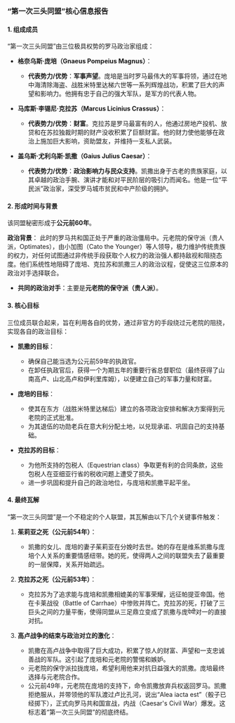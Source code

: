 ### “第一次三头同盟”核心信息报告

#### 1. 组成成员

“第一次三头同盟”由三位极具权势的罗马政治家组成：

*   **格奈乌斯·庞培（Gnaeus Pompeius Magnus）**：
    *   **代表势力/优势**：**军事声望**。庞培是当时罗马最伟大的军事将领，通过在地中海清除海盗、战胜米特里达梯六世等一系列辉煌战功，积累了巨大的声望和影响力。他拥有忠于自己的强大军队，是军方的代表人物。

*   **马库斯·李锡尼·克拉苏（Marcus Licinius Crassus）**：
    *   **代表势力/优势**：**财富**。克拉苏是罗马最富有的人，他通过房地产投机、放贷和在苏拉独裁时期的财产没收积累了巨额财富。他的财力使他能够在政治上施加巨大影响，资助盟友，并维持一支私人武装。

*   **盖乌斯·尤利乌斯·凯撒（Gaius Julius Caesar）**：
    *   **代表势力/优势**：**政治影响力与民众支持**。凯撒出身于古老的贵族家庭，以其卓越的政治手腕、演讲才能和对平民阶层的吸引力而闻名。他是一位“平民派”政治家，深受罗马城市贫民和中产阶级的拥护。

#### 2. 形成时间与背景

该同盟秘密形成于**公元前60年**。

**政治背景**：
此时的罗马共和国正处于严重的政治僵局中。元老院的保守派（贵人派，Optimates），由小加图（Cato the Younger）等人领导，极力维护传统贵族的权力，对任何试图通过非传统手段获取个人权力的政治强人都持敌视和阻挠态度。他们系统性地阻碍了庞培、克拉苏和凯撒三人的政治议程，促使这三位原本的政治对手选择联合。

*   **共同的政治对手**：主要是**元老院的保守派（贵人派）**。

#### 3. 核心目标

三位成员联合起来，旨在利用各自的优势，通过非官方的手段绕过元老院的阻挠，实现各自的政治目标：

*   **凯撒的目标**：
    *   确保自己能当选为公元前59年的执政官。
    *   在卸任执政官后，获得一个为期五年的重要行省总督职位（最终获得了山南高卢、山北高卢和伊利里库姆），以便建立自己的军事力量和财富。

*   **庞培的目标**：
    *   使其在东方（战胜米特里达梯后）建立的各项政治安排和解决方案得到元老院的正式批准。
    *   为其退伍的功勋老兵在意大利分配土地，以兑现承诺、巩固自己的支持基础。

*   **克拉苏的目标**：
    *   为他所支持的包税人（Equestrian class）争取更有利的合同条款，这些包税人在亚细亚行省的税收问题上遭受了损失。
    *   进一步巩固和提升自己的政治地位，与庞培和凯撒平起平坐。

#### 4. 最终瓦解

“第一次三头同盟”是一个不稳定的个人联盟，其瓦解由以下几个关键事件触发：

1.  **茱莉亚之死（公元前54年）**：
    *   凯撒的女儿、庞培的妻子茱莉亚在分娩时去世。她的存在是维系凯撒与庞培个人关系的重要情感纽带。她的死，使得两人之间的联盟失去了最重要的一层保障，关系开始疏远。

2.  **克拉苏之死（公元前53年）**：
    *   克拉苏为了追求能与庞培和凯撒相媲美的军事荣耀，远征帕提亚帝国。他在卡莱战役（Battle of Carrhae）中惨败并阵亡。克拉苏的死，打破了三巨头之间的力量平衡，使得同盟从三足鼎立变成了凯撒与庞पेयी对一的直接对抗。

3.  **高卢战争的结束与政治对立的激化**：
    *   凯撒在高卢战争中取得了巨大成功，积累了惊人的财富、声望和一支忠诚善战的军队。这引起了庞培和元老院的警惕和嫉妒。
    *   元老院的保守派拉拢庞培，希望利用他来对抗日益强大的凯撒。庞培最终选择与元老院合作。
    *   公元前49年，元老院在庞培的支持下，命令凯撒放弃兵权返回罗马。凯撒拒绝服从，并带领他的军队渡过卢比孔河，说出“Alea iacta est”（骰子已经掷下），正式向罗马共和国宣战，内战（Caesar's Civil War）爆发。这标志着“第一次三头同盟”的彻底终结。
